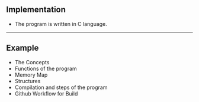 Implementation
-----------------------------------------------------------------------------------------------------------------------------------------------------------------------------------

* The program is written in C language.

-----------------------------------------------------------------------------------------------------------------------------------------------------------------------------------

Example 
-----------------------------------------------------------------------------------------------------------------------------------------------------------------------------------

* The Concepts
* Functions of the program
* Memory Map
* Structures
* Compilation and steps of the program
* Github Workflow for Build


